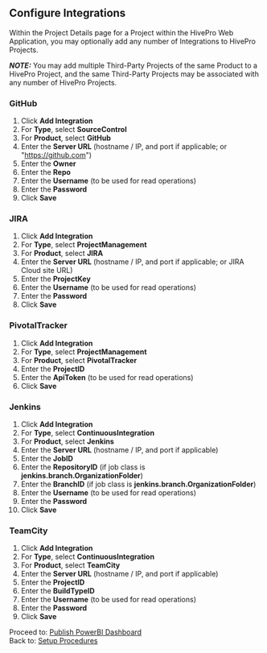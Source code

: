 ## Configure Integrations

Within the Project Details page for a Project within the HivePro Web Application, you may optionally add any number of Integrations to HivePro Projects.

**_NOTE:_** You may add multiple Third-Party Projects of the same Product to a HivePro Project, and the same Third-Party Projects may be associated with any number of HivePro Projects.

### GitHub
1. Click **Add Integration**
1. For **Type**, select **SourceControl**
1. For **Product**, select **GitHub**
1. Enter the **Server URL** (hostname / IP, and port if applicable; or "https://github.com")
1. Enter the **Owner**
1. Enter the **Repo**
1. Enter the **Username** (to be used for read operations)
1. Enter the **Password**
1. Click **Save**

### JIRA
1. Click **Add Integration**
1. For **Type**, select **ProjectManagement**
1. For **Product**, select **JIRA**
1. Enter the **Server URL** (hostname / IP, and port if applicable; or JIRA Cloud site URL)
1. Enter the **ProjectKey**
1. Enter the **Username** (to be used for read operations)
1. Enter the **Password**
1. Click **Save**

### PivotalTracker
1. Click **Add Integration**
1. For **Type**, select **ProjectManagement**
1. For **Product**, select **PivotalTracker**
1. Enter the **ProjectID**
1. Enter the **ApiToken** (to be used for read operations)
1. Click **Save**

### Jenkins
1. Click **Add Integration**
1. For **Type**, select **ContinuousIntegration**
1. For **Product**, select **Jenkins**
1. Enter the **Server URL** (hostname / IP, and port if applicable)
1. Enter the **JobID**
1. Enter the **RepositoryID** (if job class is **jenkins.branch.OrganizationFolder**)
1. Enter the **BranchID** (if job class is **jenkins.branch.OrganizationFolder**)
1. Enter the **Username** (to be used for read operations)
1. Enter the **Password**
1. Click **Save**

### TeamCity
1. Click **Add Integration**
1. For **Type**, select **ContinuousIntegration**
1. For **Product**, select **TeamCity**
1. Enter the **Server URL** (hostname / IP, and port if applicable)
1. Enter the **ProjectID**
1. Enter the **BuildTypeID**
1. Enter the **Username** (to be used for read operations)
1. Enter the **Password**
1. Click **Save**

Proceed to: [Publish PowerBI Dashboard](Publish-PowerBI-Dashboard.md)
<br>Back to: [Setup Procedures](README.md#setup-procedures)
